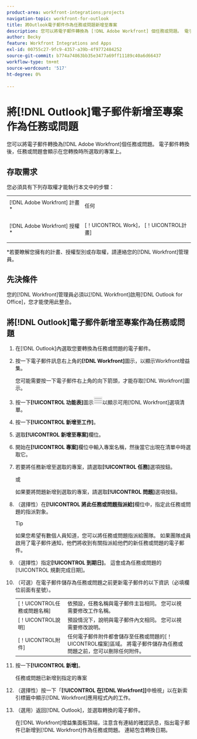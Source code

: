 ```yaml
---
product-area: workfront-integrations;projects
navigation-topic: workfront-for-outlook
title: 將Outlook電子郵件作為任務或問題新增至專案
description: 您可以將電子郵件轉換為 [!DNL Adobe Workfront] 個任務或問題。 電子郵件轉換後，任務或問題會顯示在您轉換時所選取的專案上。
author: Becky
feature: Workfront Integrations and Apps
exl-id: 00755c27-9fc9-4357-a39b-4f9772484252
source-git-commit: b774a74863bb35e3477a69ff11189c40a6d66437
workflow-type: tm+mt
source-wordcount: '517'
ht-degree: 0%

---
```


# 將[!DNL Outlook]電子郵件新增至專案作為任務或問題

您可以將電子郵件轉換為[!DNL Adobe Workfront]個任務或問題。 電子郵件轉換後，任務或問題會顯示在您轉換時所選取的專案上。

## 存取需求

您必須具有下列存取權才能執行本文中的步驟：

<table style="table-layout:auto"> 
 <col> 
 <col> 
 <tbody> 
  <tr> 
   <td role="rowheader">[!DNL Adobe Workfront] 計畫*</td> 
   <td> <p>任何</p> </td> 
  </tr> 
  <tr> 
   <td role="rowheader">[!DNL Adobe Workfront] 授權*</td> 
   <td> <p>[！UICONTROL Work]， [！UICONTROL計畫]</p> </td> 
  </tr> 
 </tbody> 
</table>

&#42;若要瞭解您擁有的計畫、授權型別或存取權，請連絡您的[!DNL Workfront]管理員。

## 先決條件

您的[!DNL Workfront]管理員必須以[!DNL Workfront]啟用[!DNL Outlook for Office]，您才能使用此整合。

## 將[!DNL Outlook]電子郵件新增至專案作為任務或問題

1. 在[!DNL Outlook]內選取您要轉換為任務或問題的電子郵件。
1. 按一下電子郵件訊息右上角的&#x200B;**[!DNL Workfront]**&#x200B;圖示，以顯示Workfront增益集。

   您可能需要按一下電子郵件右上角的向下箭頭，才能存取[!DNL Workfront]圖示。

1. 按一下&#x200B;**[!UICONTROL 功能表]**&#x200B;圖示![o365_addin_menu_icon.png](assets/o365-addin-menu2-icon.png)以顯示可用[!DNL Workfront]選項清單。



1. 按一下&#x200B;**[!UICONTROL 新增至工作]**。

1. 選取&#x200B;**[!UICONTROL 新增至專案]**&#x200B;欄位。
1. 開始在&#x200B;**[!UICONTROL 專案]**&#x200B;欄位中輸入專案名稱，然後當它出現在清單中時選取它。
1. 若要將任務新增至選取的專案，請選取&#x200B;**[!UICONTROL 任務]**&#x200B;選項按鈕。

   或

   如果要將問題新增到選取的專案，請選取&#x200B;**[!UICONTROL 問題]**&#x200B;選項按鈕。

1. （選擇性）在&#x200B;**[!UICONTROL 將此任務或問題指派給]**&#x200B;欄位中，指定此任務或問題的指派對象。

   >[!TIP]
   >
   >如果您希望有數個人員知道，您可以將任務或問題指派給團隊。 如果團隊成員啟用了電子郵件通知，他們將收到有關指派給他們的新任務或問題的電子郵件。


1. （選擇性）指定&#x200B;**[!UICONTROL 到期日]**。 這會成為任務或問題的[!UICONTROL 規劃完成日期]。
1. （可選）在電子郵件儲存為任務或問題之前更新電子郵件的以下資訊（必填欄位前面有星號）。

   <table style="table-layout:auto">
      <tr>
        <td>[！UICONTROL任務或問題名稱]</td>
        <td>依預設，任務名稱與電子郵件主旨相同。 您可以視需要修改工作名稱。</td>
        <td></td>
      </tr>
      <tr>
        <td>[！UICONTROL說明]</td>
        <td>預設情況下，說明與電子郵件內文相同。 您可以視需要修改說明。</td>
      </tr>
      <tr>
        <td>[！UICONTROL附件]</td>
        <td>任何電子郵件附件都會儲存至任務或問題的[！UICONTROL檔案]區域。 將電子郵件儲存為任務或問題之前，您可以刪除任何附件。</td>
      </tr>
   </table>

1. 按一下&#x200B;**[!UICONTROL 新增]**。

   任務或問題已新增到指定的專案

1. （選擇性）按一下「**[!UICONTROL 在[!DNL Workfront]]**&#x200B;中檢視」以在新索引標籤中顯示[!DNL Workfront]應用程式內的工作。

1. （選用）返回[!DNL Outlook]，並選取轉換的電子郵件。

   在[!DNL Workfront]增益集面板頂端，注意含有連結的確認訊息，指出電子郵件已新增到[!DNL Workfront]作為任務或問題。 連結包含轉換日期。




